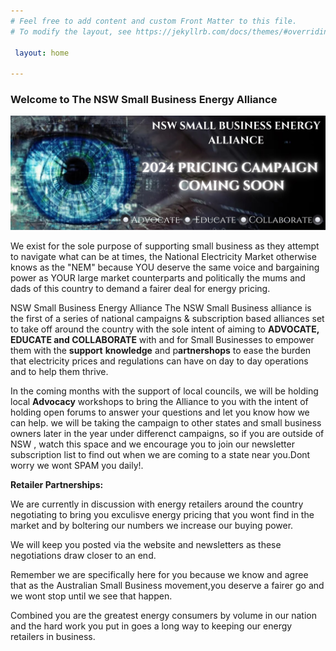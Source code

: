 ```yaml
---
# Feel free to add content and custom Front Matter to this file.
# To modify the layout, see https://jekyllrb.com/docs/themes/#overriding-theme-defaults

 layout: home

---
```

### Welcome to The NSW Small Business Energy Alliance

![NSW Small Business Energy Alliance. Uniting for Fair Energy Prices & Success. Advocate Educate Collaborate.](/assets/Banner.jpg)

We exist for the sole purpose of supporting small business as they attempt to navigate what can be at times, the National Electricity Market otherwise knows as the "NEM" because YOU deserve the same voice and bargaining power as YOUR large market counterparts and politically the mums and dads of this country to demand a fairer deal for energy pricing. 

NSW Small Business Energy Alliance
The NSW Small Business alliance is the first of a series of national campaigns & subscription based alliances set to take off around the country with the sole intent of aiming to <b>ADVOCATE, EDUCATE and COLLABORATE</b> with and for Small Businesses to empower them with the <b>support</b> <b>knowledge</b> and p<b>artnershops</b> to ease the burden that electricity prices and regulations can have on day to day operations and to help them thrive. 

In the coming months with the support of local councils,  we will be holding local <b>Advocacy</b> workshops to bring the Alliance to you with the intent of holding open forums to answer your questions and let you know how we can help. we will be taking the campaign to other states and small business owners later in the year under differenct campaigns, so if you are outside of NSW , watch this space and we encourage you to join our newsletter subscription list to find out when we are coming to a state near you.Dont worry we wont SPAM you daily!.  

<b>Retailer Partnerships:</b>  

We are currently in discussion with energy retailers around the country negotiating to bring you exculisve energy pricing that you wont find in the market and by boltering our numbers we increase our buying power.  

We will keep you posted via the website and newsletters as these negotiations draw closer to an end.  

Remember we are specifically here for you because we know and agree that as the Australian Small Business movement,you deserve a fairer go and we wont stop until we see that happen.


Combined you are the greatest energy consumers by volume in our nation and the hard work you put in goes a long way to keeping our energy retailers in business.

